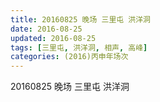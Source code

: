 ```yaml
---
title: 20160825 晚场 三里屯 洪洋洞
date: 2016-08-25
updated: 2016-08-25
tags: [三里屯, 洪洋洞, 相声, 高峰] 
categories: (2016)丙申年场次 
---
```

20160825 晚场 三里屯 洪洋洞

